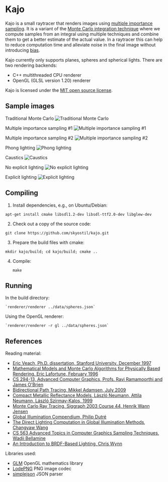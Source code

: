 Kajo
====

Kajo is a small raytracer that renders images using [multiple importance
sampling](http://graphics.stanford.edu/courses/cs348b-03/papers/veach-chapter9.pdf).
It is a variant of the [Monte Carlo integration
technique](http://en.wikipedia.org/wiki/Monte_Carlo_integration) where we
compute samples from an integral using multiple techniques and combine them to
get a better estimate of the actual value. In a raytracer this can help to
reduce computation time and alleviate noise in the final image without
introducing [bias](http://en.wikipedia.org/wiki/Unbiased_rendering).

Kajo currently only supports planes, spheres and spherical lights. There are
two rendering backends:

  - C++ multithreaded CPU renderer
  - OpenGL (GLSL version 1.20) renderer

Kajo is licensed under the [MIT open source license](http://opensource.org/licenses/MIT).

Sample images
-------------

Traditional Monte Carlo
![Traditional Monte Carlo](images/kajo_monte_carlo.png)

Multiple importance sampling #1
![Multiple importance sampling #1](images/kajo_multiple_importance_sampling.png)

Multiple importance sampling #2
![Multiple importance sampling #2](images/kajo_multiple_importance_sampling2.png)

Phong lighting
![Phong lighting](images/kajo_phong.png)

Caustics
![Caustics](images/kajo_caustics.png)

No explicit lighting
![No explicit lighting](images/kajo_no_explicit_lighting.png)

Explicit lighting
![Explicit lighting](images/kajo_explicit_lighting.png)

Compiling
---------

1. Install dependencies, e.g., on Ubuntu/Debian:

  `apt-get install cmake libsdl1.2-dev libsdl-ttf2.0-dev libglew-dev`

2. Check out a copy of the source code:

  `git clone https://github.com/skyostil/kajo.git`

3. Prepare the build files with cmake:

  `mkdir kajo/build; cd kajo/build; cmake ..`

4. Compile:

   `make`

Running
-------

In the build directory:

    `renderer/renderer ../data/spheres.json`

Using the OpenGL renderer:

    `renderer/renderer -r gl ../data/spheres.json`

References
----------

Reading material:

- [Eric Veach, Ph.D. dissertation, Stanford University, December 1997](http://graphics.stanford.edu/papers/veach_thesis/)
- [Mathematical Models and Monte Carlo Algorithms for Physically Based Rendering. Eric Lafortune, February 1996](http://www.graphics.cornell.edu/~eric/thesis/)
- [CS 294-13, Advanced Computer Graphics, Profs. Ravi Ramamoorthi and James O'Brien](http://inst.eecs.berkeley.edu/~cs294-13/fa09/)
- [Bidirectional Path Tracing, Mikkel Adamsen, July 2009](http://www.maw.dk/?page_id=78)
- [Compact Metallic Reflectance Models, László Neumann, Attila Neumann, László Szirmay-Kalos, 1999](http://sirkan.iit.bme.hu/~szirmay/brdf6.pdf)
- [Monte Carlo Ray Tracing, Siggraph 2003 Course 44, Henrik Wann Jensen
](http://www.cs.odu.edu/~yaohang/cs714814/Assg/raytracing.pdf)
- [Global Illumination Compendium, Philip Dutré](http://people.cs.kuleuven.be/~philip.dutre/GI/)
- [The Direct Lighting Computation in Global Illumination Methods, Changyaw Wang](http://www0.cs.ucl.ac.uk/research/vr/Projects/VLF/vlfpapers/monte-carlo/wang__the_direct_lighting_computation_in_GI__phd.pdf)
- [CS 563 Advanced Topics in Computer Graphics Sampling Techniques, Wadii Bellamine](http://web.cs.wpi.edu/~emmanuel/courses/cs563/S07/talks/alex_white_wk11_pt1.pdf)
- [An Introduction to BRDF-Based Lighting, Chris Wynn](http://www.cs.princeton.edu/courses/archive/fall06/cos526/tmp/wynn.pdf)

Libraries used:
- [GLM](http://glm.g-truc.net/0.9.5/index.html) OpenGL mathematics library
- [LodePNG](http://lodev.org/lodepng/) PNG image codec
- [simplejson](https://github.com/simplejson/simplejson) JSON parser
